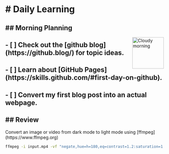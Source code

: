 <h1># Daily Learning</h1>
<h2>## Morning Planning</h2>
<img alt="Cloudy morning" src="https://octodex.github.com/images/cloud.jpg" width="100" align="right">

<h2>- [ ] Check out the [github blog](https://github.blog/) for topic ideas.</h2>
<h2>- [ ] Learn about [GitHub Pages](https://skills.github.com/#first-day-on-github).</h2>
<h2>- [ ] Convert my first blog post into an actual webpage.</h2>
<h2>## Review</h2>  
Convert an image or video from dark mode to light mode using [ffmpeg](https://www.ffmpeg.org)

```bash
ffmpeg -i input.mp4 -vf "negate,hue=h=180,eq=contrast=1.2:saturation=1.1" output.mp4
```
